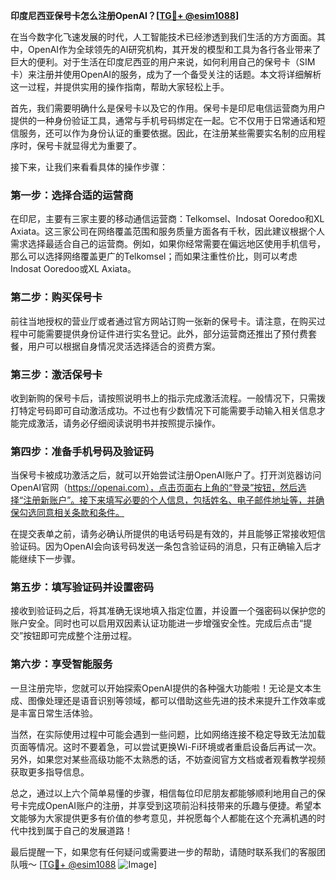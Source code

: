 **印度尼西亚保号卡怎么注册OpenAI？[[TG💪+ @esim1088](https://t.me/s/esim1088)]**

在当今数字化飞速发展的时代，人工智能技术已经渗透到我们生活的方方面面。其中，OpenAI作为全球领先的AI研究机构，其开发的模型和工具为各行各业带来了巨大的便利。对于生活在印度尼西亚的用户来说，如何利用自己的保号卡（SIM卡）来注册并使用OpenAI的服务，成为了一个备受关注的话题。本文将详细解析这一过程，并提供实用的操作指南，帮助大家轻松上手。

首先，我们需要明确什么是保号卡以及它的作用。保号卡是印尼电信运营商为用户提供的一种身份验证工具，通常与手机号码绑定在一起。它不仅用于日常通话和短信服务，还可以作为身份认证的重要依据。因此，在注册某些需要实名制的应用程序时，保号卡就显得尤为重要了。

接下来，让我们来看看具体的操作步骤：

### 第一步：选择合适的运营商

在印尼，主要有三家主要的移动通信运营商：Telkomsel、Indosat Ooredoo和XL Axiata。这三家公司在网络覆盖范围和服务质量方面各有千秋，因此建议根据个人需求选择最适合自己的运营商。例如，如果你经常需要在偏远地区使用手机信号，那么可以选择网络覆盖更广的Telkomsel；而如果注重性价比，则可以考虑Indosat Ooredoo或XL Axiata。

### 第二步：购买保号卡

前往当地授权的营业厅或者通过官方网站订购一张新的保号卡。请注意，在购买过程中可能需要提供身份证件进行实名登记。此外，部分运营商还推出了预付费套餐，用户可以根据自身情况灵活选择适合的资费方案。

### 第三步：激活保号卡

收到新购的保号卡后，请按照说明书上的指示完成激活流程。一般情况下，只需拨打特定号码即可自动激活成功。不过也有少数情况下可能需要手动输入相关信息才能完成激活，请务必仔细阅读说明书并按照提示操作。

### 第四步：准备手机号码及验证码

当保号卡被成功激活之后，就可以开始尝试注册OpenAI账户了。打开浏览器访问OpenAI官网（https://openai.com），点击页面右上角的“登录”按钮，然后选择“注册新账户”。接下来填写必要的个人信息，包括姓名、电子邮件地址等，并确保勾选同意相关条款和条件。

在提交表单之前，请务必确认所提供的电话号码是有效的，并且能够正常接收短信验证码。因为OpenAI会向该号码发送一条包含验证码的消息，只有正确输入后才能继续下一步骤。

### 第五步：填写验证码并设置密码

接收到验证码之后，将其准确无误地填入指定位置，并设置一个强密码以保护您的账户安全。同时也可以启用双因素认证功能进一步增强安全性。完成后点击“提交”按钮即可完成整个注册过程。

### 第六步：享受智能服务

一旦注册完毕，您就可以开始探索OpenAI提供的各种强大功能啦！无论是文本生成、图像处理还是语音识别等领域，都可以借助这些先进的技术来提升工作效率或是丰富日常生活体验。

当然，在实际使用过程中可能会遇到一些问题，比如网络连接不稳定导致无法加载页面等情况。这时不要着急，可以尝试更换Wi-Fi环境或者重启设备后再试一次。另外，如果您对某些高级功能不太熟悉的话，不妨查阅官方文档或者观看教学视频获取更多指导信息。

总之，通过以上六个简单易懂的步骤，相信每位印尼朋友都能够顺利地用自己的保号卡完成OpenAI账户的注册，并享受到这项前沿科技带来的乐趣与便捷。希望本文能够为大家提供更多有价值的参考意见，并祝愿每个人都能在这个充满机遇的时代中找到属于自己的发展道路！

最后提醒一下，如果您有任何疑问或需要进一步的帮助，请随时联系我们的客服团队哦～ [[TG💪+ @esim1088](https://t.me/s/esim1088) ![Image](https://i.postimg.cc/4NQfJmqS/Snipaste-2025-05-13-00-14-12.png)]